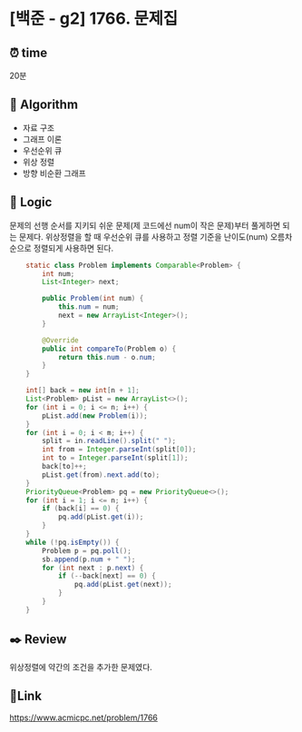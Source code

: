 # [백준 - g2] 1766. 문제집

## ⏰ **time**

20분

## :pushpin: **Algorithm**

- 자료 구조
- 그래프 이론
- 우선순위 큐
- 위상 정렬
- 방향 비순환 그래프

## :round_pushpin: **Logic**

문제의 선행 순서를 지키되 쉬운 문제(제 코드에선 num이 작은 문제)부터 풀게하면 되는 문제다. 위상정렬을 할 때 우선순위 큐를 사용하고 정렬 기준을 난이도(num) 오름차순으로 정렬되게 사용하면 된다.

```java
    static class Problem implements Comparable<Problem> {
        int num;
        List<Integer> next;

        public Problem(int num) {
            this.num = num;
            next = new ArrayList<Integer>();
        }

        @Override
        public int compareTo(Problem o) {
            return this.num - o.num;
        }
    }

    int[] back = new int[n + 1];
    List<Problem> pList = new ArrayList<>();
    for (int i = 0; i <= n; i++) {
        pList.add(new Problem(i));
    }
    for (int i = 0; i < m; i++) {
        split = in.readLine().split(" ");
        int from = Integer.parseInt(split[0]);
        int to = Integer.parseInt(split[1]);
        back[to]++;
        pList.get(from).next.add(to);
    }
    PriorityQueue<Problem> pq = new PriorityQueue<>();
    for (int i = 1; i <= n; i++) {
        if (back[i] == 0) {
            pq.add(pList.get(i));
        }
    }
    while (!pq.isEmpty()) {
        Problem p = pq.poll();
        sb.append(p.num + " ");
        for (int next : p.next) {
            if (--back[next] == 0) {
                pq.add(pList.get(next));
            }
        }
    }
```

## :black_nib: **Review**

위상정렬에 약간의 조건을 추가한 문제였다.

## 📡**Link**

https://www.acmicpc.net/problem/1766
